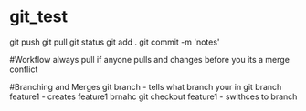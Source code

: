 # git_test

git push
git pull
git status
git add .
git commit -m 'notes'

#Workflow
always pull
if anyone pulls and changes before you its a merge conflict


#Branching and Merges
git branch - tells what branch your in
git branch feature1 - creates feature1 brnahc
git checkout feature1 - swithces to branch